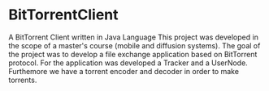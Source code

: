 # BitTorrentClient
A BitTorrent Client written in Java Language
This project was developed in the scope of a master's course (mobile and diffusion systems). The goal of the project was to develop a file exchange application based on BitTorrent protocol.
For the application was developed a Tracker and a UserNode. Furthemore we have a torrent encoder and decoder in order to make torrents.
